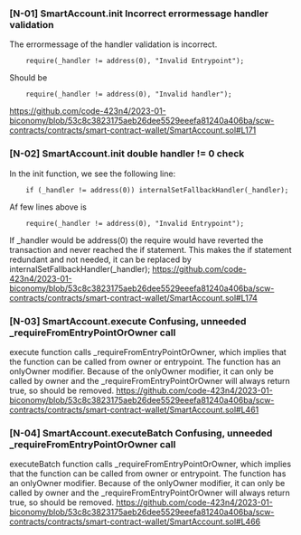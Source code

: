 ### [N-01] SmartAccount.init Incorrect errormessage handler validation
The errormessage of the handler validation is incorrect. 

        require(_handler != address(0), "Invalid Entrypoint");

Should be 

        require(_handler != address(0), "Invalid handler");

https://github.com/code-423n4/2023-01-biconomy/blob/53c8c3823175aeb26dee5529eeefa81240a406ba/scw-contracts/contracts/smart-contract-wallet/SmartAccount.sol#L171 




### [N-02] SmartAccount.init double handler != 0 check
In the init function, we see the following line:  

        if (_handler != address(0)) internalSetFallbackHandler(_handler);

Af few lines above is 

        require(_handler != address(0), "Invalid Entrypoint");

If _handler would be address(0) the require would have reverted the transaction and never reached the if statement. This makes the if statement redundant and not needed, it can be replaced by
	  internalSetFallbackHandler(_handler);
https://github.com/code-423n4/2023-01-biconomy/blob/53c8c3823175aeb26dee5529eeefa81240a406ba/scw-contracts/contracts/smart-contract-wallet/SmartAccount.sol#L174



### [N-03] SmartAccount.execute Confusing, unneeded _requireFromEntryPointOrOwner call
execute function calls _requireFromEntryPointOrOwner, which implies that the function can be called from owner or entrypoint. The function has an onlyOwner modifier. Because of the onlyOwner modifier, it can only be called by owner and the _requireFromEntryPointOrOwner will always return true, so should be removed. 
https://github.com/code-423n4/2023-01-biconomy/blob/53c8c3823175aeb26dee5529eeefa81240a406ba/scw-contracts/contracts/smart-contract-wallet/SmartAccount.sol#L461



### [N-04] SmartAccount.executeBatch Confusing, unneeded _requireFromEntryPointOrOwner call
executeBatch function calls _requireFromEntryPointOrOwner, which implies that the function can be called from owner or entrypoint. The function has an onlyOwner modifier. Because of the onlyOwner modifier, it can only be called by owner and the _requireFromEntryPointOrOwner will always return true, so should be removed. 
https://github.com/code-423n4/2023-01-biconomy/blob/53c8c3823175aeb26dee5529eeefa81240a406ba/scw-contracts/contracts/smart-contract-wallet/SmartAccount.sol#L466